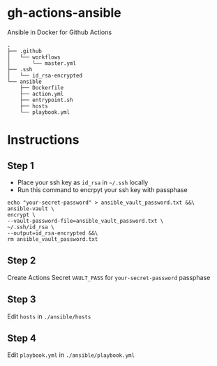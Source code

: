 # gh-actions-ansible
Ansible in Docker for Github Actions

```
.
├── .github
│   └── workflows
│       └── master.yml
├── .ssh
│   └── id_rsa-encrypted
└── ansible
    ├── Dockerfile
    ├── action.yml
    ├── entrypoint.sh
    ├── hosts
    └── playbook.yml
```

# Instructions

## Step 1

- Place your ssh key as ```id_rsa``` in ```~/.ssh``` locally
- Run this command to encrpyt your ssh key with passphase
```
echo "your-secret-password" > ansible_vault_password.txt &&\
ansible-vault \
encrypt \
--vault-password-file=ansible_vault_password.txt \
~/.ssh/id_rsa \
--output=id_rsa-encrypted &&\
rm ansible_vault_password.txt
```

## Step 2

Create Actions Secret ```VAULT_PASS``` for ```your-secret-password``` passphase 

## Step 3

Edit ```hosts``` in ```./ansible/hosts```

## Step 4

Edit ```playbook.yml``` in ```./ansible/playbook.yml```




